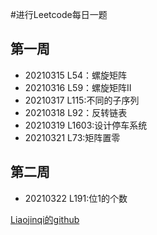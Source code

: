 #进行Leetcode每日一题
## 第一周
- 20210315 L54：螺旋矩阵
- 20210316 L59：螺旋矩阵II
- 20210317 L115:不同的子序列
- 20210318 L92：反转链表
- 20210319 L1603:设计停车系统
- 20210321 L73:矩阵置零

## 第二周
- 20210322 L191:位1的个数




[Liaojinqi的github](https://github.com/JinQi-Liao/Leetcode_C)